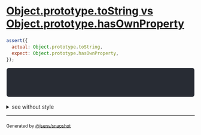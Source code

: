 # [Object.prototype.toString vs Object.prototype.hasOwnProperty](../../well_known.test.js#L29)

```js
assert({
  actual: Object.prototype.toString,
  expect: Object.prototype.hasOwnProperty,
});
```

![img](throw.svg)

<details>
  <summary>see without style</summary>

```console
AssertionError: actual and expect are different

actual: Object.prototype.toString
expect: Object.prototype.hasOwnProperty
```

</details>

---
<sub>
  Generated by <a href="https://github.com/jsenv/core/tree/main/packages/independent/snapshot">@jsenv/snapshot</a>
</sub>